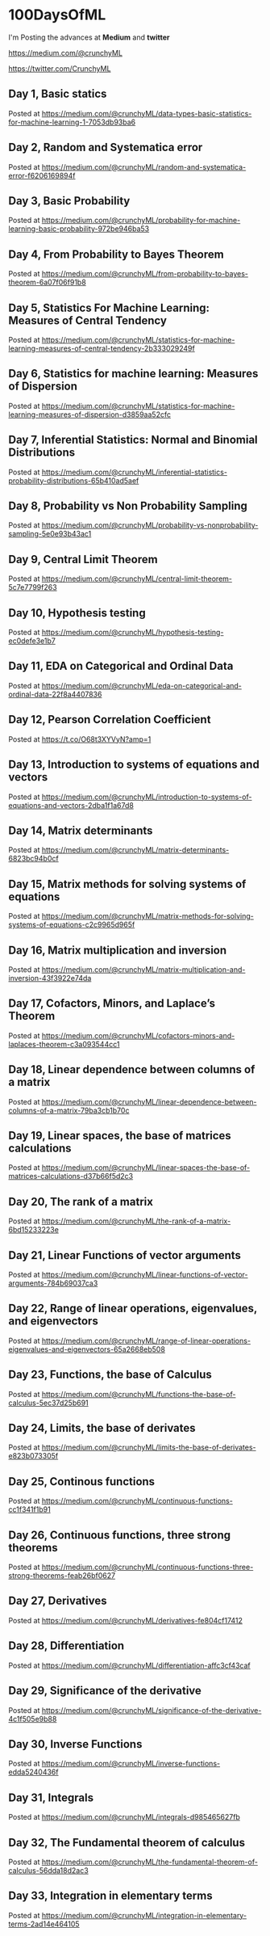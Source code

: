 # 100DaysOfML

I'm Posting the advances at **Medium** and **twitter**

https://medium.com/@crunchyML

https://twitter.com/CrunchyML


## Day 1, Basic statics

Posted at https://medium.com/@crunchyML/data-types-basic-statistics-for-machine-learning-1-7053db93ba6

## Day 2, Random and Systematica error

Posted at https://medium.com/@crunchyML/random-and-systematica-error-f6206169894f

## Day 3, Basic Probability

Posted at https://medium.com/@crunchyML/probability-for-machine-learning-basic-probability-972be946ba53

## Day 4, From Probability to Bayes Theorem

Posted at https://medium.com/@crunchyML/from-probability-to-bayes-theorem-6a07f06f91b8

## Day 5, Statistics For Machine Learning: Measures of Central Tendency

Posted at https://medium.com/@crunchyML/statistics-for-machine-learning-measures-of-central-tendency-2b333029249f

## Day 6, Statistics for machine learning: Measures of Dispersion

Posted at https://medium.com/@crunchyML/statistics-for-machine-learning-measures-of-dispersion-d3859aa52cfc

## Day 7, Inferential Statistics: Normal and Binomial Distributions

Posted at https://medium.com/@crunchyML/inferential-statistics-probability-distributions-65b410ad5aef

## Day 8, Probability vs Non Probability Sampling

Posted at https://medium.com/@crunchyML/probability-vs-nonprobability-sampling-5e0e93b43ac1

## Day 9, Central Limit Theorem

Posted at https://medium.com/@crunchyML/central-limit-theorem-5c7e7799f263

## Day 10, Hypothesis testing

Posted at https://medium.com/@crunchyML/hypothesis-testing-ec0defe3e1b7

## Day 11, EDA on Categorical and Ordinal Data

Posted at https://medium.com/@crunchyML/eda-on-categorical-and-ordinal-data-22f8a4407836

## Day 12, Pearson Correlation Coefficient

Posted at https://t.co/O68t3XYVyN?amp=1

## Day 13, Introduction to systems of equations and vectors

Posted at https://medium.com/@crunchyML/introduction-to-systems-of-equations-and-vectors-2dba1f1a67d8

## Day 14, Matrix determinants

Posted at https://medium.com/@crunchyML/matrix-determinants-6823bc94b0cf

## Day 15, Matrix methods for solving systems of equations

Posted at https://medium.com/@crunchyML/matrix-methods-for-solving-systems-of-equations-c2c9965d965f

## Day 16, Matrix multiplication and inversion

Posted at https://medium.com/@crunchyML/matrix-multiplication-and-inversion-43f3922e74da

## Day 17, Cofactors, Minors, and Laplace’s Theorem

Posted at https://medium.com/@crunchyML/cofactors-minors-and-laplaces-theorem-c3a093544cc1

## Day 18,  Linear dependence between columns of a matrix

Posted at https://medium.com/@crunchyML/linear-dependence-between-columns-of-a-matrix-79ba3cb1b70c


## Day 19,  Linear spaces, the base of matrices calculations 

Posted at https://medium.com/@crunchyML/linear-spaces-the-base-of-matrices-calculations-d37b66f5d2c3

## Day 20,  The rank of a matrix

Posted at https://medium.com/@crunchyML/the-rank-of-a-matrix-6bd15233223e

## Day 21,  Linear Functions of vector arguments 

Posted at https://medium.com/@crunchyML/linear-functions-of-vector-arguments-784b69037ca3

## Day 22, Range of linear operations, eigenvalues, and eigenvectors

Posted at https://medium.com/@crunchyML/range-of-linear-operations-eigenvalues-and-eigenvectors-65a2668eb508

## Day 23, Functions, the base of Calculus

Posted at https://medium.com/@crunchyML/functions-the-base-of-calculus-5ec37d25b691

## Day 24, Limits, the base of derivates 

Posted at https://medium.com/@crunchyML/limits-the-base-of-derivates-e823b073305f

## Day 25, Continous functions

Posted at https://medium.com/@crunchyML/continuous-functions-cc1f341f1b91

## Day 26, Continuous functions, three strong theorems

Posted at https://medium.com/@crunchyML/continuous-functions-three-strong-theorems-feab26bf0627

## Day 27, Derivatives

Posted at https://medium.com/@crunchyML/derivatives-fe804cf17412

## Day 28, Differentiation

Posted at https://medium.com/@crunchyML/differentiation-affc3cf43caf

## Day 29, Significance of the derivative

Posted at https://medium.com/@crunchyML/significance-of-the-derivative-4c1f505e9b88

## Day 30, Inverse Functions

Posted at https://medium.com/@crunchyML/inverse-functions-edda5240436f

## Day 31, Integrals 

Posted at https://medium.com/@crunchyML/integrals-d985465627fb

## Day 32, The Fundamental theorem of calculus

Posted at https://medium.com/@crunchyML/the-fundamental-theorem-of-calculus-56dda18d2ac3

## Day 33, Integration in elementary terms

Posted at https://medium.com/@crunchyML/integration-in-elementary-terms-2ad14e464105
